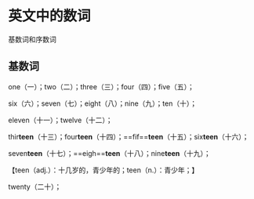 # 英文中的数词

基数词和序数词

## 基数词

one（一）；two（二）；three（三）；four（四）；five（五）；

six（六）；seven（七）；eight（八）；nine（九）；ten（十）；

eleven（十一）；twelve（十二）；

thir**teen**（十三）；four**teen**（十四）；==fif==**teen**（十五）；six**teen**（十六）；

seven**teen**（十七）；==eigh==**teen**（十八）；nine**teen**（十九）；

【teen（adj.）：十几岁的，青少年的；teen（n.）：青少年；】

twenty（二十）；


